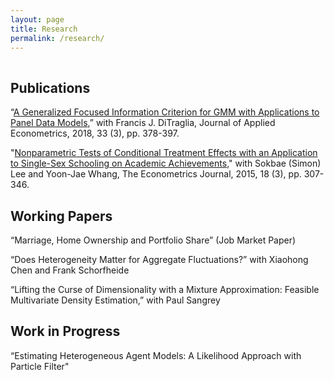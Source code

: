 ```yaml
---
layout: page
title: Research
permalink: /research/
---
```


 
<hr style="clear:both;visibility: hidden;" />  


## Publications

“[A Generalized Focused Information Criterion for GMM with Applications to Panel Data Models](http://ditraglia.com/pdf/GFIC_paper.pdf),” with Francis J. DiTraglia, Journal of Applied Econometrics, 2018, 33 (3), pp. 378-397.

"[Nonparametric Tests of Conditional Treatment Effects with an Application to Single-Sex Schooling on Academic Achievements](http://onlinelibrary.wiley.com/doi/10.1111/ectj.12050/abstract)," with Sokbae (Simon) Lee and Yoon-Jae Whang, The Econometrics Journal, 2015, 18 (3), pp. 307-346.

## Working Papers

“Marriage, Home Ownership and Portfolio Share” (Job Market Paper)

“Does Heterogeneity Matter for Aggregate Fluctuations?” with Xiaohong Chen and Frank Schorfheide

“Lifting the Curse of Dimensionality with a Mixture Approximation: Feasible Multivariate Density Estimation,” with Paul Sangrey 

## Work in Progress

“Estimating Heterogeneous Agent Models: A Likelihood Approach with Particle Filter"
